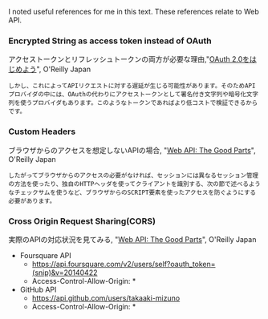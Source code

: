 I noted useful references for me in this text. These references relate to Web API.

### Encrypted String as access token instead of OAuth

アクセストークンとリフレッシュトークンの両方が必要な理由,"[OAuth 2.0をはじめよう](http://www.oreilly.co.jp/books/9784873115580/)", O'Reilly Japan
```
しかし、これによってAPIリクエストに対する遅延が生じる可能性があります。そのためAPIプロバイダの中には、OAuthの代わりにアクセストークンとして署名付き文字列や暗号化文字列を使うプロバイダもあります。このようなトークンであればより低コストで検証できるからです。
```

### Custom Headers

ブラウザからのアクセスを想定しないAPIの場合, "[Web API: The Good Parts](http://www.oreilly.co.jp/books/9784873116860/)", O'Reilly Japan
```
したがってブラウザからのアクセスの必要がなければ、セッションには異なるセッション管理の方法を使ったり、独自のHTTPヘッダを使ってクライアントを識別する、次の節で述べるようなチェックサムを使うなど、ブラウザからのSCRIPT要素を使ったアクセスを防ぐようにする必要があります。
```

### Cross Origin Request Sharing(CORS)
実際のAPIの対応状況を見てみる, "[Web API: The Good Parts](http://www.oreilly.co.jp/books/9784873116860/)", O'Reilly Japan

- Foursquare API
  - https://api.foursquare.com/v2/users/self?oauth_token=(snip)&v=20140422
  - Access-Control-Allow-Origin: *
- GitHub API
  - https://api.github.com/users/takaaki-mizuno
  - Access-Control-Allow-Origin: *
